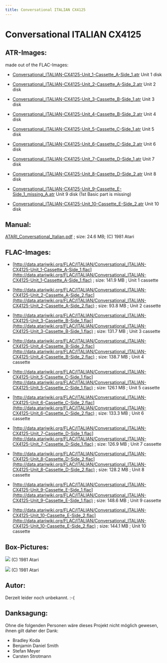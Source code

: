 ```yaml
---
title: Conversational ITALIAN CX4125
---
```

# Conversational ITALIAN CX4125  
## ATR-Images:  
made out of the FLAC-Images:  
  
- [Conversational_ITALIAN-CX4125-Unit_1-Cassette_A-Side_1.atr](attachments/Conversational_ITALIAN-CX4125-Unit_1-Cassette_A-Side_1.atr) Unit 1 disk  
  
- [Conversational_ITALIAN-CX4125-Unit_2-Cassette_A-Side_2.atr](attachments/Conversational_ITALIAN-CX4125-Unit_2-Cassette_A-Side_2.atr) Unit 2 disk  
  
- [Conversational_ITALIAN-CX4125-Unit_3-Cassette_B-Side_1.atr](attachments/Conversational_ITALIAN-CX4125-Unit_3-Cassette_B-Side_1.atr) Unit 3 disk  
  
- [Conversational_ITALIAN-CX4125-Unit_4-Cassette_B-Side_2.atr](attachments/Conversational_ITALIAN-CX4125-Unit_4-Cassette_B-Side_2.atr) Unit 4 disk  
  
- [Conversational_ITALIAN-CX4125-Unit_5-Cassette_C-Side_1.atr](attachments/Conversational_ITALIAN-CX4125-Unit_5-Cassette_C-Side_1.atr) Unit 5 disk  
  
- [Conversational_ITALIAN-CX4125-Unit_6-Cassette_C-Side_2.atr](attachments/Conversational_ITALIAN-CX4125-Unit_6-Cassette_C-Side_2.atr) Unit 6 disk  
  
- [Conversational_ITALIAN-CX4125-Unit_7-Cassette_D-Side_1.atr](attachments/Conversational_ITALIAN-CX4125-Unit_7-Cassette_D-Side_1.atr) Unit 7 disk  
  
- [Conversational_ITALIAN-CX4125-Unit_8-Cassette_D-Side_2.atr](attachments/Conversational_ITALIAN-CX4125-Unit_8-Cassette_D-Side_2.atr) Unit 8 disk  
  
- [Conversational_ITALIAN-CX4125-Unit_9-Cassette_E-Side_1_missing_A.atr](attachments/Conversational_ITALIAN-CX4125-Unit_9-Cassette_E-Side_1_missing_A.atr) Unit 9 disk (1st Basic part is missing)  
  
- [Conversational_ITALIAN-CX4125-Unit_10-Cassette_E-Side_2.atr](attachments/Conversational_ITALIAN-CX4125-Unit_10-Cassette_E-Side_2.atr) Unit 10 disk  
  
## Manual:  
[ATARI_Conversational_Italian.pdf](attachments/ATARI_Conversational_Italian.pdf) ; size: 24.6 MB; (C) 1981 Atari  
  
## FLAC-Images:  
- [http://data.atariwiki.org/FLAC/ITALIAN/Conversational_ITALIAN-CX4125-Unit_1-Cassette_A-Side_1.flac](http://data.atariwiki.org/FLAC/ITALIAN/Conversational_ITALIAN-CX4125-Unit_1-Cassette_A-Side_1.flac) ; size: 141.9 MB ; Unit 1 cassette  
  
- [http://data.atariwiki.org/FLAC/ITALIAN/Conversational_ITALIAN-CX4125-Unit_2-Cassette_A-Side_2.flac](http://data.atariwiki.org/FLAC/ITALIAN/Conversational_ITALIAN-CX4125-Unit_2-Cassette_A-Side_2.flac) ; size: 93.8 MB ; Unit 2 cassette  
  
- [http://data.atariwiki.org/FLAC/ITALIAN/Conversational_ITALIAN-CX4125-Unit_3-Cassette_B-Side_1.flac](http://data.atariwiki.org/FLAC/ITALIAN/Conversational_ITALIAN-CX4125-Unit_3-Cassette_B-Side_1.flac) ; size: 131.7 MB ; Unit 3 cassette  
  
- [http://data.atariwiki.org/FLAC/ITALIAN/Conversational_ITALIAN-CX4125-Unit_4-Cassette_B-Side_2.flac](http://data.atariwiki.org/FLAC/ITALIAN/Conversational_ITALIAN-CX4125-Unit_4-Cassette_B-Side_2.flac) ; size: 138.7 MB ; Unit 4 cassette  
  
- [http://data.atariwiki.org/FLAC/ITALIAN/Conversational_ITALIAN-CX4125-Unit_5-Cassette_C-Side_1.flac](http://data.atariwiki.org/FLAC/ITALIAN/Conversational_ITALIAN-CX4125-Unit_5-Cassette_C-Side_1.flac) ; size: 126.1 MB ; Unit 5 cassette  
  
- [http://data.atariwiki.org/FLAC/ITALIAN/Conversational_ITALIAN-CX4125-Unit_6-Cassette_C-Side_2.flac](http://data.atariwiki.org/FLAC/ITALIAN/Conversational_ITALIAN-CX4125-Unit_6-Cassette_C-Side_2.flac) ; size: 133.3 MB ; Unit 6 cassette  
  
- [http://data.atariwiki.org/FLAC/ITALIAN/Conversational_ITALIAN-CX4125-Unit_7-Cassette_D-Side_1.flac](http://data.atariwiki.org/FLAC/ITALIAN/Conversational_ITALIAN-CX4125-Unit_7-Cassette_D-Side_1.flac) ; size: 126.9 MB ; Unit 7 cassette  
  
- [http://data.atariwiki.org/FLAC/ITALIAN/Conversational_ITALIAN-CX4125-Unit_8-Cassette_D-Side_2.flac](http://data.atariwiki.org/FLAC/ITALIAN/Conversational_ITALIAN-CX4125-Unit_8-Cassette_D-Side_2.flac) ; size: 128.2 MB ; Unit 8 cassette  
  
- [http://data.atariwiki.org/FLAC/ITALIAN/Conversational_ITALIAN-CX4125-Unit_9-Cassette_E-Side_1.flac](http://data.atariwiki.org/FLAC/ITALIAN/Conversational_ITALIAN-CX4125-Unit_9-Cassette_E-Side_1.flac) ; size: 148.6 MB ; Unit 9 cassette  
  
- [http://data.atariwiki.org/FLAC/ITALIAN/Conversational_ITALIAN-CX4125-Unit_10-Cassette_E-Side_2.flac](http://data.atariwiki.org/FLAC/ITALIAN/Conversational_ITALIAN-CX4125-Unit_10-Cassette_E-Side_2.flac) ; size: 144.1 MB ; Unit 10 cassette  
  
## Box-Pictures:  
![](attachments/ATARI_Conversational_Italian.jpg) (C) 1981 Atari  
  
![](attachments/ATARI+Conversational+ITALIAN+CX4125-2.jpg) (C) 1981 Atari  
  
## Autor:  
  
Derzeit leider noch unbekannt. :-(  
  
## Danksagung:  
  
Ohne die folgenden Personen wäre dieses Projekt nicht möglich gewesen, ihnen gilt daher der Dank:  
  
- Bradley Koda  
- Benjamin Daniel Smith  
- Stefan Meyer  
- Carsten Strotmann  
  

